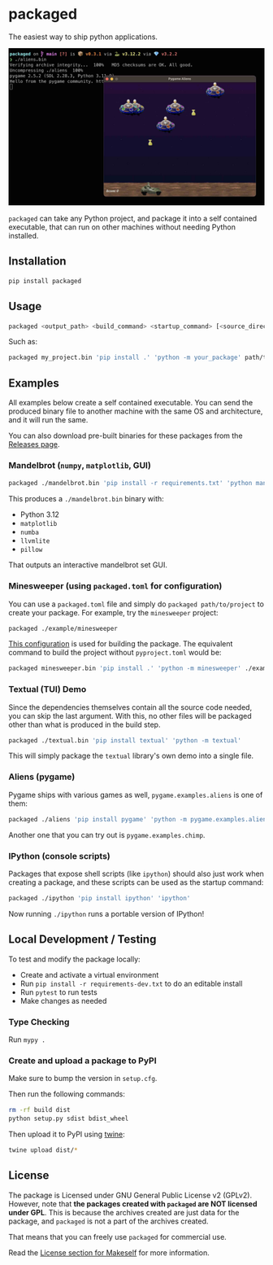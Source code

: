 # packaged

The easiest way to ship python applications.

![Demo](https://raw.githubusercontent.com/tusharsadhwani/packaged/main/demo.jpg)

`packaged` can take any Python project, and package it into a self contained
executable, that can run on other machines without needing Python installed.

## Installation

```bash
pip install packaged
```

## Usage

```bash
packaged <output_path> <build_command> <startup_command> [<source_directory>]
```

Such as:

```bash
packaged my_project.bin 'pip install .' 'python -m your_package' path/to/project
```

## Examples

All examples below create a self contained executable. You can send the produced
binary file to another machine with the same OS and architecture, and it will
run the same.

You can also download pre-built binaries for these packages from the
[Releases page](https://github.com/tusharsadhwani/packaged/releases/latest).

### Mandelbrot (`numpy`, `matplotlib`, GUI)

```bash
packaged ./mandelbrot.bin 'pip install -r requirements.txt' 'python mandelbrot.py' ./example/mandelbrot
```

This produces a `./mandelbrot.bin` binary with:

- Python 3.12
- `matplotlib`
- `numba`
- `llvmlite`
- `pillow`

That outputs an interactive mandelbrot set GUI.

### Minesweeper (using `packaged.toml` for configuration)

You can use a `packaged.toml` file and simply do `packaged path/to/project` to
create your package. For example, try the `minesweeper` project:

```bash
packaged ./example/minesweeper
```

[This configuration](https://github.com/tusharsadhwani/packaged/blob/main/example/minesweeper/packaged.toml)
is used for building the package. The equivalent command to build the project
without `pyproject.toml` would be:

```bash
packaged minesweeper.bin 'pip install .' 'python -m minesweeper' ./example/minesweeper
```

### Textual (TUI) Demo

Since the dependencies themselves contain all the source code needed, you can
skip the last argument. With this, no other files will be packaged other than
what is produced in the build step.

```bash
packaged ./textual.bin 'pip install textual' 'python -m textual'
```

This will simply package the `textual` library's own demo into a single file.

### Aliens (pygame)

Pygame ships with various games as well, `pygame.examples.aliens` is one of them:

```bash
packaged ./aliens 'pip install pygame' 'python -m pygame.examples.aliens'
```

Another one that you can try out is `pygame.examples.chimp`.

### IPython (console scripts)

Packages that expose shell scripts (like `ipython`) should also just work when
creating a package, and these scripts can be used as the startup command:

```bash
packaged ./ipython 'pip install ipython' 'ipython'
```

Now running `./ipython` runs a portable version of IPython!

## Local Development / Testing

To test and modify the package locally:

- Create and activate a virtual environment
- Run `pip install -r requirements-dev.txt` to do an editable install
- Run `pytest` to run tests
- Make changes as needed

### Type Checking

Run `mypy .`

### Create and upload a package to PyPI

Make sure to bump the version in `setup.cfg`.

Then run the following commands:

```bash
rm -rf build dist
python setup.py sdist bdist_wheel
```

Then upload it to PyPI using [twine](https://twine.readthedocs.io/en/latest/#installation):

```bash
twine upload dist/*
```

## License

The package is Licensed under GNU General Public License v2 (GPLv2). However,
note that **the packages created with `packaged` are NOT licensed under GPL**.
This is because the archives created are just data for the package, and
`packaged` is not a part of the archives created.

That means that you can freely use `packaged` for commercial use.

Read the [License section for Makeself](https://github.com/megastep/makeself?tab=readme-ov-file#license) for more information.
